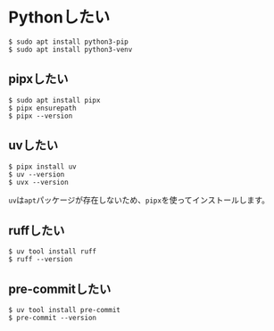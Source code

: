 # Pythonしたい

```console
$ sudo apt install python3-pip
$ sudo apt install python3-venv
```

## pipxしたい

```console
$ sudo apt install pipx
$ pipx ensurepath
$ pipx --version
```

## uvしたい

```console
$ pipx install uv
$ uv --version
$ uvx --version
```

`uv`は`apt`パッケージが存在しないため、`pipx`を使ってインストールします。

## ruffしたい

```console
$ uv tool install ruff
$ ruff --version
```

## pre-commitしたい

```console
$ uv tool install pre-commit
$ pre-commit --version
```
